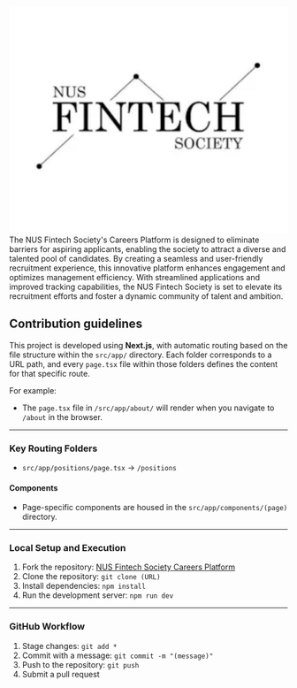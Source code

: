 <div align="center">
  <img src="public/Fintech%20Logo.svg" alt="Careers Platform Logo">
</div>
The NUS Fintech Society's Careers Platform is designed to eliminate barriers for aspiring applicants, enabling the society to attract a diverse and talented pool of candidates. By creating a seamless and user-friendly recruitment experience, this innovative platform enhances engagement and optimizes management efficiency. With streamlined applications and improved tracking capabilities, the NUS Fintech Society is set to elevate its recruitment efforts and foster a dynamic community of talent and ambition.

## Contribution guidelines

This project is developed using **Next.js**, with automatic routing based on the file structure within the `src/app/` directory. Each folder corresponds to a URL path, and every `page.tsx` file within those folders defines the content for that specific route.

For example:
- The `page.tsx` file in `/src/app/about/` will render when you navigate to `/about` in the browser.

---

### Key Routing Folders

- `src/app/positions/page.tsx` → `/positions`

#### Components

- Page-specific components are housed in the `src/app/components/(page)` directory.

---

### Local Setup and Execution

1. Fork the repository: [NUS Fintech Society Careers Platform](https://github.com/NUS-Fintech-Society/SD_Careers_Platform)
2. Clone the repository: `git clone (URL)`
3. Install dependencies: `npm install`
4. Run the development server: `npm run dev`

---

### GitHub Workflow

1. Stage changes: `git add *`
2. Commit with a message: `git commit -m "(message)"`
3. Push to the repository: `git push`
4. Submit a pull request
